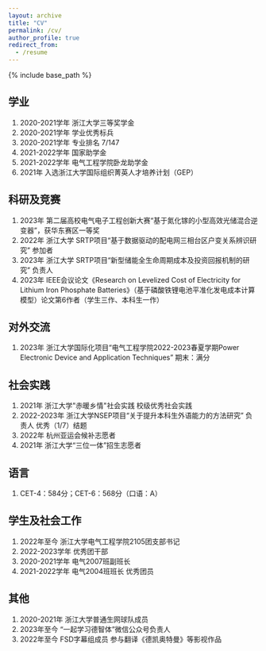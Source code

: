 ```yaml
---
layout: archive
title: "CV"
permalink: /cv/
author_profile: true
redirect_from:
  - /resume
---
```


{% include base_path %}

## 学业

1. 2020-2021学年 浙江大学三等奖学金
2. 2020-2021学年 学业优秀标兵
3. 2020-2021学年 专业排名 7/147
4. 2021-2022学年 国家助学金
5. 2021-2022学年 电气工程学院卧龙助学金
6. 2021年 入选浙江大学国际组织菁英人才培养计划（GEP）


## 科研及竞赛

1. 2023年 第二届高校电气电子工程创新大赛“基于氮化镓的小型高效光储混合逆变器”，获华东赛区一等奖
2. 2022年 浙江大学 SRTP项目“基于数据驱动的配电网三相台区户变关系辨识研究” 参加者
3. 2023年 浙江大学 SRTP项目“新型储能全生命周期成本及投资回报机制的研究”  负责人
4. 2023年 IEEE会议论文《Research on Levelized Cost of Electricity for Lithium Iron Phosphate Batteries》（基于磷酸铁锂电池平准化发电成本计算模型）论文第6作者（学生三作、本科生一作）


## 对外交流

1. 2023年 浙江大学国际化项目“电气工程学院2022-2023春夏学期Power Electronic Device and Application Techniques”  期末：满分


## 社会实践

1. 2021年 浙江大学"赤暖乡情"社会实践 校级优秀社会实践
2. 2022-2023年 浙江大学NSEP项目“关于提升本科生外语能力的方法研究”  负责人 优秀（1/7）结题
3. 2022年 杭州亚运会候补志愿者
4. 2021年 浙江大学“三位一体”招生志愿者


## 语言

1. CET-4：584分；CET-6：568分（口语：A）
 

## 学生及社会工作

1. 2022年至今 浙江大学电气工程学院2105团支部书记
2. 2022-2023学年 优秀团干部
3. 2020-2021学年 电气2007班副班长
4. 2021-2022学年 电气2004班班长 优秀团员


## 其他

1. 2020-2021年 浙江大学普通生网球队成员
2. 2023年至今 “一起学习德智体”微信公众号负责人
3. 2022年至今 FSD字幕组成员 参与翻译《德凯奥特曼》等影视作品
